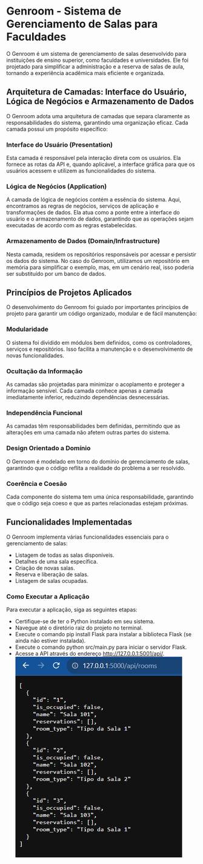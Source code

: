 # Genroom - Sistema de Gerenciamento de Salas para Faculdades
O Genroom é um sistema de gerenciamento de salas desenvolvido para instituições de ensino superior, como faculdades e universidades. Ele foi projetado para simplificar a administração e a reserva de salas de aula, tornando a experiência acadêmica mais eficiente e organizada.

## Arquitetura de Camadas: Interface do Usuário, Lógica de Negócios e Armazenamento de Dados
O Genroom adota uma arquitetura de camadas que separa claramente as responsabilidades do sistema, garantindo uma organização eficaz. Cada camada possui um propósito específico:
### Interface do Usuário (Presentation)
Esta camada é responsável pela interação direta com os usuários. Ela fornece as rotas da API e, quando aplicável, a interface gráfica para que os usuários acessem e utilizem as funcionalidades do sistema.
### Lógica de Negócios (Application)
A camada de lógica de negócios contém a essência do sistema. Aqui, encontramos as regras de negócios, serviços de aplicação e transformações de dados. Ela atua como a ponte entre a interface do usuário e o armazenamento de dados, garantindo que as operações sejam executadas de acordo com as regras estabelecidas.
### Armazenamento de Dados (Domain/Infrastructure)
Nesta camada, residem os repositórios responsáveis por acessar e persistir os dados do sistema. No caso do Genroom, utilizamos um repositório em memória para simplificar o exemplo, mas, em um cenário real, isso poderia ser substituído por um banco de dados.

## Princípios de Projetos Aplicados
O desenvolvimento do Genroom foi guiado por importantes princípios de projeto para garantir um código organizado, modular e de fácil manutenção:
### Modularidade
O sistema foi dividido em módulos bem definidos, como os controladores, serviços e repositórios. Isso facilita a manutenção e o desenvolvimento de novas funcionalidades.
### Ocultação da Informação
As camadas são projetadas para minimizar o acoplamento e proteger a informação sensível. Cada camada conhece apenas a camada imediatamente inferior, reduzindo dependências desnecessárias.
### Independência Funcional
As camadas têm responsabilidades bem definidas, permitindo que as alterações em uma camada não afetem outras partes do sistema.
### Design Orientado a Domínio
O Genroom é modelado em torno do domínio de gerenciamento de salas, garantindo que o código reflita a realidade do problema a ser resolvido.
### Coerência e Coesão
Cada componente do sistema tem uma única responsabilidade, garantindo que o código seja coeso e que as partes relacionadas estejam próximas.

## Funcionalidades Implementadas
O Genroom implementa várias funcionalidades essenciais para o gerenciamento de salas:

* Listagem de todas as salas disponíveis.
* Detalhes de uma sala específica.
* Criação de novas salas.
* Reserva e liberação de salas.
* Listagem de salas ocupadas.


### Como Executar a Aplicação
Para executar a aplicação, siga as seguintes etapas:

* Certifique-se de ter o Python instalado em seu sistema.
* Navegue até o diretório raiz do projeto no terminal.
* Execute o comando pip install Flask para instalar a biblioteca Flask (se ainda não estiver instalada).
* Execute o comando python src/main.py para iniciar o servidor Flask.
* Acesse a API através do endereço http://127.0.0.1:5001/api/.
![Alt text](<Captura de tela 2023-09-02 140634.png>)
